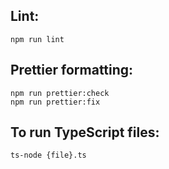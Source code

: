 ## Lint:
```
npm run lint
```

## Prettier formatting:
```
npm run prettier:check
npm run prettier:fix
```

## To run TypeScript files:
```
ts-node {file}.ts
```